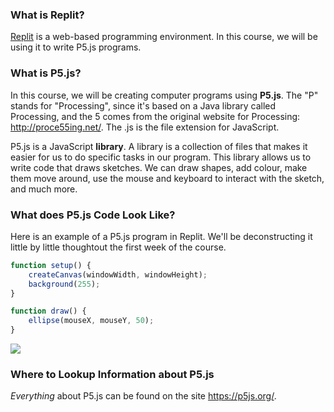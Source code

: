 ### What is Replit?

[Replit](http://replit.com) is a web-based programming environment. In this course, we will be using it to write P5.js programs. 

### What is P5.js?

In this course, we will be creating computer programs using **P5.js**. The "P" stands for "Processing", since it's based on a Java library called Processing, and the 5 comes from the original website for Processing: http://proce55ing.net/. The .js is the file extension for JavaScript.

P5.js is a JavaScript **library**. A library is a collection of files that makes it easier for us to do specific tasks in our program. This library allows us to write code that draws sketches. We can draw shapes, add colour, make them move around, use the mouse and keyboard to interact with the sketch, and much more.

### What does P5.js Code Look Like?

Here is an example of a P5.js program in Replit. We'll be deconstructing it little by little thoughtout the first week of the course.

```javascript
function setup() {
	createCanvas(windowWidth, windowHeight);
	background(255);
}

function draw() {
	ellipse(mouseX, mouseY, 50);
}
```

![](../Images/Basic_Example.png)

### Where to Lookup Information about P5.js

*Everything* about P5.js can be found on the site https://p5js.org/.

